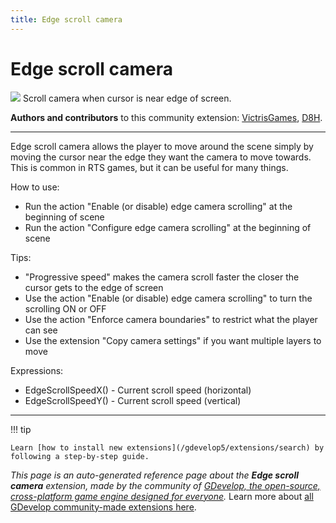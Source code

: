```yaml
---
title: Edge scroll camera
---
```

# Edge scroll camera

![](https://resources.gdevelop-app.com/assets/Icons/camera-metering-matrix.svg)
Scroll camera when cursor is near edge of screen.

**Authors and contributors** to this community extension: [VictrisGames](https://gd.games/VictrisGames), [D8H](https://gd.games/D8H).

---

Edge scroll camera allows the player to move around the scene simply by moving the cursor near the edge they want the camera to move towards.  This is common in RTS games, but it can be useful for many things.

How to use:

- Run the action "Enable (or disable) edge camera scrolling" at the beginning of scene
- Run the action "Configure edge camera scrolling" at the beginning of scene

Tips:

- "Progressive speed" makes the camera scroll faster the closer the cursor gets to the edge of screen
- Use the action "Enable (or disable) edge camera scrolling" to turn the scrolling ON or OFF
- Use the action "Enforce camera boundaries" to restrict what the player can see
- Use the extension "Copy camera settings" if you want multiple layers to move

Expressions:

- EdgeScrollSpeedX() - Current scroll speed (horizontal)
- EdgeScrollSpeedY() - Current scroll speed (vertical)


---

!!! tip

    Learn [how to install new extensions](/gdevelop5/extensions/search) by following a step-by-step guide.

*This page is an auto-generated reference page about the **Edge scroll camera** extension, made by the community of [GDevelop, the open-source, cross-platform game engine designed for everyone](https://gdevelop.io/).* Learn more about [all GDevelop community-made extensions here](/gdevelop5/extensions).